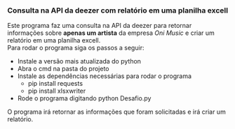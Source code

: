 ### Consulta na API da deezer com relatório em uma planilha excell
Este programa faz uma consulta na API da deezer para retornar informações sobre **apenas um artista** da empresa *Oni Music* e criar um relatório em uma planilha excell.  
Para rodar o programa siga os passos a seguir:
* Instale a versão mais atualizada do python
* Abra o cmd na pasta do projeto
* Instale as dependências necessárias para rodar o programa
  * pip install requests
  * pip install xlsxwriter
* Rode o programa digitando python Desafio.py

O programa irá retornar as informações que foram solicitadas e irá criar um relatório.   

 
